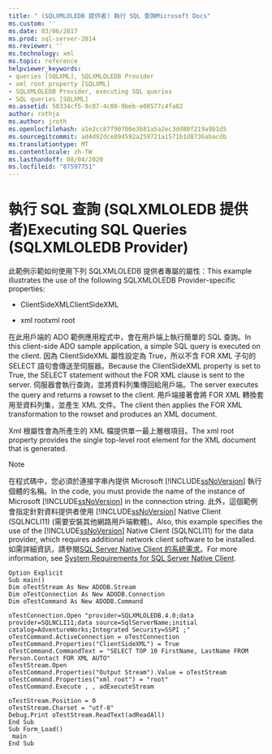 ```yaml
---
title: " (SQLXMLOLEDB 提供者) 執行 SQL 查詢Microsoft Docs"
ms.custom: ''
ms.date: 03/06/2017
ms.prod: sql-server-2014
ms.reviewer: ''
ms.technology: xml
ms.topic: reference
helpviewer_keywords:
- queries [SQLXML], SQLXMLOLEDB Provider
- xml root property [SQLXML]
- SQLXMLOLEDB Provider, executing SQL queries
- SQL queries [SQLXML]
ms.assetid: 50334cf5-9c87-4c00-9beb-e08577c4fa82
author: rothja
ms.author: jroth
ms.openlocfilehash: a1e2cc87f90700e3b81a5a2ec3dd80f219a9b1d5
ms.sourcegitcommit: ad4d92dce894592a259721a1571b1d8736abacdb
ms.translationtype: MT
ms.contentlocale: zh-TW
ms.lasthandoff: 08/04/2020
ms.locfileid: "87597751"
---
```

# <a name="executing-sql-queries-sqlxmloledb-provider"></a><span data-ttu-id="9f638-102">執行 SQL 查詢 (SQLXMLOLEDB 提供者)</span><span class="sxs-lookup"><span data-stu-id="9f638-102">Executing SQL Queries (SQLXMLOLEDB Provider)</span></span>
  <span data-ttu-id="9f638-103">此範例示範如何使用下列 SQLXMLOLEDB 提供者專屬的屬性：</span><span class="sxs-lookup"><span data-stu-id="9f638-103">This example illustrates the use of the following SQLXMLOLEDB Provider-specific properties:</span></span>  
  
-   <span data-ttu-id="9f638-104">ClientSideXML</span><span class="sxs-lookup"><span data-stu-id="9f638-104">ClientSideXML</span></span>  
  
-   <span data-ttu-id="9f638-105">xml root</span><span class="sxs-lookup"><span data-stu-id="9f638-105">xml root</span></span>  
  
 <span data-ttu-id="9f638-106">在此用戶端的 ADO 範例應用程式中，會在用戶端上執行簡單的 SQL 查詢。</span><span class="sxs-lookup"><span data-stu-id="9f638-106">In this client-side ADO sample application, a simple SQL query is executed on the client.</span></span> <span data-ttu-id="9f638-107">因為 ClientSideXML 屬性設定為 True，所以不含 FOR XML 子句的 SELECT 語句會傳送至伺服器。</span><span class="sxs-lookup"><span data-stu-id="9f638-107">Because the ClientSideXML property is set to True, the SELECT statement without the FOR XML clause is sent to the server.</span></span> <span data-ttu-id="9f638-108">伺服器會執行查詢，並將資料列集傳回給用戶端。</span><span class="sxs-lookup"><span data-stu-id="9f638-108">The server executes the query and returns a rowset to the client.</span></span> <span data-ttu-id="9f638-109">用戶端接著會將 FOR XML 轉換套用至資料列集，並產生 XML 文件。</span><span class="sxs-lookup"><span data-stu-id="9f638-109">The client then applies the FOR XML transformation to the rowset and produces an XML document.</span></span>  
  
 <span data-ttu-id="9f638-110">Xml 根屬性會為所產生的 XML 檔提供單一最上層根項目。</span><span class="sxs-lookup"><span data-stu-id="9f638-110">The xml root property provides the single top-level root element for the XML document that is generated.</span></span>  
  
> [!NOTE]  
>  <span data-ttu-id="9f638-111">在程式碼中，您必須於連接字串內提供 Microsoft [!INCLUDE[ssNoVersion](../../../includes/ssnoversion-md.md)] 執行個體的名稱。</span><span class="sxs-lookup"><span data-stu-id="9f638-111">In the code, you must provide the name of the instance of Microsoft [!INCLUDE[ssNoVersion](../../../includes/ssnoversion-md.md)] in the connection string.</span></span> <span data-ttu-id="9f638-112">此外，這個範例會指定針對資料提供者使用 [!INCLUDE[ssNoVersion](../../../includes/ssnoversion-md.md)] Native Client (SQLNCLI11) (需要安裝其他網路用戶端軟體)。</span><span class="sxs-lookup"><span data-stu-id="9f638-112">Also, this example specifies the use of the [!INCLUDE[ssNoVersion](../../../includes/ssnoversion-md.md)] Native Client (SQLNCLI11) for the data provider, which requires additional network client software to be installed.</span></span> <span data-ttu-id="9f638-113">如需詳細資訊，請參閱[SQL Server Native Client 的系統需求](../../native-client/system-requirements-for-sql-server-native-client.md)。</span><span class="sxs-lookup"><span data-stu-id="9f638-113">For more information, see [System Requirements for SQL Server Native Client](../../native-client/system-requirements-for-sql-server-native-client.md).</span></span>  
  
```  
Option Explicit  
Sub main()  
Dim oTestStream As New ADODB.Stream  
Dim oTestConnection As New ADODB.Connection  
Dim oTestCommand As New ADODB.Command  
  
oTestConnection.Open "provider=SQLXMLOLEDB.4.0;data provider=SQLNCLI11;data source=SqlServerName;initial catalog=AdventureWorks;Integrated Security=SSPI ;"  
oTestCommand.ActiveConnection = oTestConnection  
oTestCommand.Properties("ClientSideXML") = True  
oTestCommand.CommandText = "SELECT TOP 10 FirstName, LastName FROM Person.Contact FOR XML AUTO"  
oTestStream.Open  
oTestCommand.Properties("Output Stream").Value = oTestStream  
oTestCommand.Properties("xml root") = "root"  
oTestCommand.Execute , , adExecuteStream  
  
oTestStream.Position = 0  
oTestStream.Charset = "utf-8"  
Debug.Print oTestStream.ReadText(adReadAll)  
End Sub  
Sub Form_Load()  
 main  
End Sub  
```  
  
  
